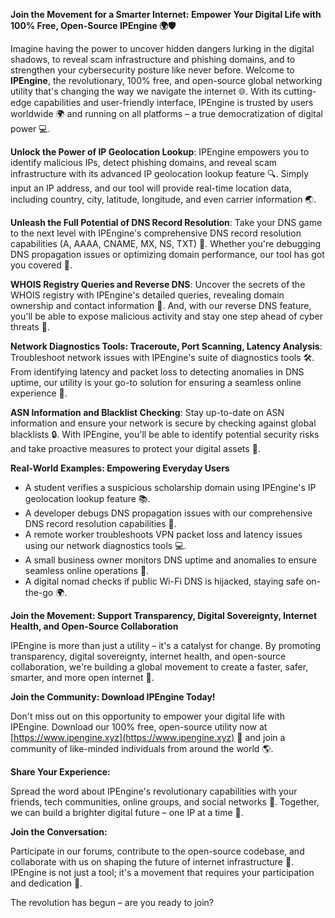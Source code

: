 **Join the Movement for a Smarter Internet: Empower Your Digital Life with 100% Free, Open-Source IPEngine 🌍🛡️**

Imagine having the power to uncover hidden dangers lurking in the digital shadows, to reveal scam infrastructure and phishing domains, and to strengthen your cybersecurity posture like never before. Welcome to **IPEngine**, the revolutionary, 100% free, and open-source global networking utility that's changing the way we navigate the internet 🌐. With its cutting-edge capabilities and user-friendly interface, IPEngine is trusted by users worldwide 🌍 and running on all platforms – a true democratization of digital power 💻.

**Unlock the Power of IP Geolocation Lookup**: IPEngine empowers you to identify malicious IPs, detect phishing domains, and reveal scam infrastructure with its advanced IP geolocation lookup feature 🔍. Simply input an IP address, and our tool will provide real-time location data, including country, city, latitude, longitude, and even carrier information 🌏.

**Unleash the Full Potential of DNS Record Resolution**: Take your DNS game to the next level with IPEngine's comprehensive DNS record resolution capabilities (A, AAAA, CNAME, MX, NS, TXT) 📡. Whether you're debugging DNS propagation issues or optimizing domain performance, our tool has got you covered 🔩.

**WHOIS Registry Queries and Reverse DNS**: Uncover the secrets of the WHOIS registry with IPEngine's detailed queries, revealing domain ownership and contact information 🔮. And, with our reverse DNS feature, you'll be able to expose malicious activity and stay one step ahead of cyber threats 🔴.

**Network Diagnostics Tools: Traceroute, Port Scanning, Latency Analysis**: Troubleshoot network issues with IPEngine's suite of diagnostics tools 🛠️. From identifying latency and packet loss to detecting anomalies in DNS uptime, our utility is your go-to solution for ensuring a seamless online experience 🌟.

**ASN Information and Blacklist Checking**: Stay up-to-date on ASN information and ensure your network is secure by checking against global blacklists 🔒. With IPEngine, you'll be able to identify potential security risks and take proactive measures to protect your digital assets 💼.

**Real-World Examples: Empowering Everyday Users**

* A student verifies a suspicious scholarship domain using IPEngine's IP geolocation lookup feature 📚.
* A developer debugs DNS propagation issues with our comprehensive DNS record resolution capabilities 🔩.
* A remote worker troubleshoots VPN packet loss and latency issues using our network diagnostics tools 💻.
* A small business owner monitors DNS uptime and anomalies to ensure seamless online operations 🏢.
* A digital nomad checks if public Wi-Fi DNS is hijacked, staying safe on-the-go 🌍.

**Join the Movement: Support Transparency, Digital Sovereignty, Internet Health, and Open-Source Collaboration**

IPEngine is more than just a utility – it's a catalyst for change. By promoting transparency, digital sovereignty, internet health, and open-source collaboration, we're building a global movement to create a faster, safer, smarter, and more open internet 🚀.

**Join the Community: Download IPEngine Today!**

Don't miss out on this opportunity to empower your digital life with IPEngine. Download our 100% free, open-source utility now at [https://www.ipengine.xyz](https://www.ipengine.xyz) 🔗 and join a community of like-minded individuals from around the world 🌎.

**Share Your Experience:**

Spread the word about IPEngine's revolutionary capabilities with your friends, tech communities, online groups, and social networks 📢. Together, we can build a brighter digital future – one IP at a time 🔑.

**Join the Conversation:**

Participate in our forums, contribute to the open-source codebase, and collaborate with us on shaping the future of internet infrastructure 🚀. IPEngine is not just a tool; it's a movement that requires your participation and dedication 💪.

The revolution has begun – are you ready to join?